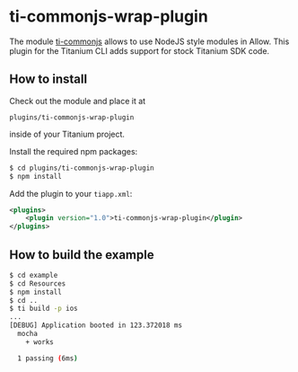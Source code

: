 # ti-commonjs-wrap-plugin

The module [ti-commonjs](https://github.com/tonylukasavage/ti-commonjs) allows to use NodeJS style modules in Allow. This plugin for the Titanium CLI adds support for stock Titanium SDK code.

## How to install

Check out the module and place it at

```
plugins/ti-commonjs-wrap-plugin
```

inside of your Titanium project.

Install the required npm packages:

```bash
$ cd plugins/ti-commonjs-wrap-plugin
$ npm install
```

Add the plugin to your `tiapp.xml`:

```xml
<plugins>
    <plugin version="1.0">ti-commonjs-wrap-plugin</plugin>
</plugins>
```

## How to build the example

```bash
$ cd example
$ cd Resources
$ npm install
$ cd ..
$ ti build -p ios
...
[DEBUG] Application booted in 123.372018 ms
  mocha
    + works

  1 passing (6ms)
```
